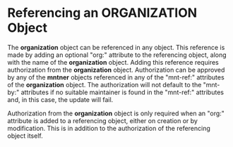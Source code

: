# Referencing an ORGANIZATION Object

The **organization** object can be referenced in any object. This reference is made by adding an optional "org:" attribute to the referencing object, along with the name of the **organization** object. Adding this reference requires authorization from the **organization** object. Authorization can be approved by any of the **mntner** objects referenced in any of the "mnt-ref:" attributes of the **organization** object. The authorization will not default to the "mnt-by:" attributes if no suitable maintainer is found in the "mnt-ref:" attributes and, in this case, the update will fail.

Authorization from the **organization** object is only required when an "org:" attribute is added to a referencing object, either on creation or by modification. This is in addition to the authorization of the referencing object itself.
